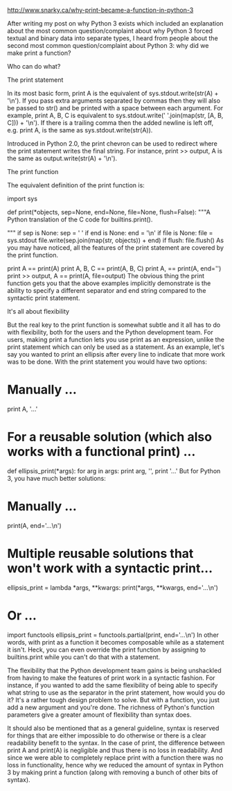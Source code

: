 http://www.snarky.ca/why-print-became-a-function-in-python-3


After writing my post on why Python 3 exists which included an explanation about the most common question/complaint about why Python 3 forced textual and binary data into separate types, I heard from people about the second most common question/complaint about Python 3: why did we make print a function?

Who can do what?

The print statement

In its most basic form, print A is the equivalent of sys.stdout.write(str(A) + '\n'). If you pass extra arguments separated by commas then they will also be passed to str() and be printed with a space between each argument. For example, print A, B, C is equivalent to sys.stdout.write(' '.join(map(str, [A, B, C])) + '\n'). If there is a trailing comma then the added newline is left off, e.g. print A, is the same as sys.stdout.write(str(A)).

Introduced in Python 2.0, the print chevron can be used to redirect where the print statement writes the final string. For instance, print >> output, A is the same as output.write(str(A) + '\n').

The print function

The equivalent definition of the print function is:

import sys

def print(*objects, sep=None, end=None, file=None, flush=False):
    """A Python translation of the C code for builtins.print().


"""
    if sep is None:
        sep = ' '
    if end is None:
        end = '\n'
    if file is None:
        file = sys.stdout
    file.write(sep.join(map(str, objects)) + end)
    if flush:
        file.flush()
As you may have noticed, all the features of the print statement are covered by the print function.

print A == print(A)
print A, B, C == print(A, B, C)
print A, == print(A, end='')
print >> output, A == print(A, file=output)
The obvious thing the print function gets you that the above examples implicitly demonstrate is the ability to specify a different separator and end string compared to the syntactic print statement.

It's all about flexibility

But the real key to the print function is somewhat subtle and it all has to do with flexibility, both for the users and the Python development team. For users, making print a function lets you use print as an expression, unlike the print statement which can only be used as a statement. As an example, let's say you wanted to print an ellipsis after every line to indicate that more work was to be done. With the print statement you would have two options:

# Manually ...
print A, '...'

# For a reusable solution (which also works with a functional print) ...
def ellipsis_print(*args):
    for arg in args:
        print arg, '',
    print '...'
But for Python 3, you have much better solutions:

# Manually ...
print(A, end='...\n')

# Multiple reusable solutions that won't work with a syntactic print...
ellipsis_print = lambda *args, **kwargs: print(*args, **kwargs, end='...\n')
# Or ...
import functools
ellipsis_print = functools.partial(print, end='...\n')
In other words, with print as a function it becomes composable while as a statement it isn't. Heck, you can even override the print function by assigning to builtins.print while you can't do that with a statement.

The flexibility that the Python development team gains is being unshackled from having to make the features of print work in a syntactic fashion. For instance, if you wanted to add the same flexibility of being able to specify what string to use as the separator in the print statement, how would you do it? It's a rather tough design problem to solve. But with a function, you just add a new argument and you're done. The richness of Python's function parameters give a greater amount of flexibility than syntax does.

It should also be mentioned that as a general guideline, syntax is reserved for things that are either impossible to do otherwise or there is a clear readability benefit to the syntax. In the case of print, the difference between print A and print(A) is negligible and thus there is no loss in readability. And since we were able to completely replace print with a function there was no loss in functionality, hence why we reduced the amount of syntax in Python 3 by making print a function (along with removing a bunch of other bits of syntax).